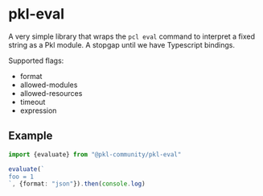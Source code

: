 # pkl-eval

A very simple library that wraps the `pcl eval` command to interpret a fixed string as a Pkl module.
A stopgap until we have Typescript bindings.

Supported flags:
- format
- allowed-modules
- allowed-resources
- timeout
- expression

## Example
```ts
import {evaluate} from "@pkl-community/pkl-eval"

evaluate(`
foo = 1
`, {format: "json"}).then(console.log)
```

